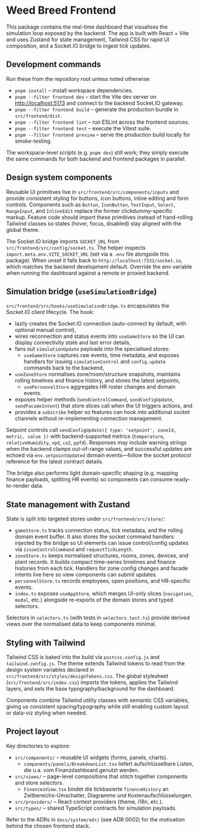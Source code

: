 # Weed Breed Frontend

This package contains the real-time dashboard that visualises the simulation
loop exposed by the backend. The app is built with React + Vite and uses
Zustand for state management, Tailwind CSS for rapid UI composition, and a
Socket.IO bridge to ingest tick updates.

## Development commands

Run these from the repository root unless noted otherwise:

- `pnpm install` – install workspace dependencies.
- `pnpm --filter frontend dev` – start the Vite dev server on
  [http://localhost:5173](http://localhost:5173) and connect to the backend
  Socket.IO gateway.
- `pnpm --filter frontend build` – generate the production bundle in
  `src/frontend/dist`.
- `pnpm --filter frontend lint` – run ESLint across the frontend sources.
- `pnpm --filter frontend test` – execute the Vitest suite.
- `pnpm --filter frontend preview` – serve the production build locally for
  smoke-testing.

The workspace-level scripts (e.g. `pnpm dev`) still work; they simply execute
the same commands for both backend and frontend packages in parallel.

## Design system components

Reusable UI primitives live in `src/frontend/src/components/inputs` and provide
consistent styling for buttons, icon buttons, inline editing and form
controls. Components such as `Button`, `IconButton`, `TextInput`, `Select`,
`RangeInput`, and `InlineEdit` replace the former clickdummy-specific markup.
Feature code should import these primitives instead of hand-rolling Tailwind
classes so states (hover, focus, disabled) stay aligned with the global theme.

The Socket.IO bridge imports `SOCKET_URL` from
`src/frontend/src/config/socket.ts`. The helper inspects
`import.meta.env.VITE_SOCKET_URL` (set via a `.env` file alongside this
package). When unset it falls back to `http://localhost:7331/socket.io`, which
matches the backend development default. Override the env variable when running
the dashboard against a remote or proxied backend.

## Simulation bridge (`useSimulationBridge`)

`src/frontend/src/hooks/useSimulationBridge.ts` encapsulates the Socket.IO
client lifecycle. The hook:

- lazily creates the Socket.IO connection (auto-connect by default, with
  optional manual control),
- wires reconnection and status events into `useGameStore` so the UI can display
  connectivity state and last error details,
- fans out `simulationUpdate` payloads into the specialised stores:
  - `useGameStore` captures raw events, time metadata, and exposes handlers for
    issuing `simulationControl` and `config.update` commands back to the
    backend,
- `useZoneStore` normalises zone/room/structure snapshots, maintains rolling
  timelines and finance history, and stores the latest setpoints,
  - `usePersonnelStore` aggregates HR roster changes and domain events.
- exposes helper methods (`sendControlCommand`, `sendConfigUpdate`,
  `sendFacadeIntent`) that store slices call when the UI triggers actions, and
- provides a `subscribe` helper so features can hook into additional socket
  channels without re-implementing connection management.

Setpoint controls call `sendConfigUpdate({ type: 'setpoint', zoneId, metric, value })`
with backend-supported metrics (`temperature`, `relativeHumidity`, `vpd`, `co2`,
`ppfd`). Responses may include warning strings when the backend clamps
out-of-range values, and successful updates are echoed via
`env.setpointUpdated` domain events—follow the socket protocol reference for the
latest contract details.

The bridge also performs light domain-specific shaping (e.g. mapping finance
payloads, splitting HR events) so components can consume ready-to-render data.

## State management with Zustand

State is split into targeted stores under `src/frontend/src/store/`:

- `gameStore.ts` tracks connection status, tick metadata, and the rolling domain
  event buffer. It also stores the socket command handlers injected by the
  bridge so UI elements can issue control/config updates via `issueControlCommand`
  and `requestTickLength`.
- `zoneStore.ts` keeps normalised structures, rooms, zones, devices, and plant
  records. It builds compact time-series timelines and finance histories from
  each tick. Handlers for zone config changes and facade intents live here so
  view components can submit updates.
- `personnelStore.ts` records employees, open positions, and HR-specific events.
- `index.ts` exposes `useAppStore`, which merges UI-only slices (`navigation`,
  `modal`, etc.) alongside re-exports of the domain stores and typed selectors.

Selectors in `selectors.ts` (with tests in `selectors.test.ts`) provide derived
views over the normalised data to keep components minimal.

## Styling with Tailwind

Tailwind CSS is baked into the build via `postcss.config.js` and
`tailwind.config.js`. The theme extends Tailwind tokens to read from the design
system variables declared in `src/frontend/src/styles/designTokens.css`. The
global stylesheet (`src/frontend/src/index.css`) imports the tokens, applies the
Tailwind layers, and sets the base typography/background for the dashboard.

Components combine Tailwind utility classes with semantic CSS variables, giving
us consistent spacing/typography while still enabling custom layout or data-viz
styling when needed.

## Project layout

Key directories to explore:

- `src/components/` – reusable UI widgets (forms, panels, charts).
  - `components/panels/BreakdownList.tsx` liefert aufschlüsselbare Listen, die u.a. vom Finanzdashboard genutzt werden.
- `src/views/` – page-level compositions that stitch together components and
  store selectors.
  - `FinancesView.tsx` bindet die tickbasierte `financeHistory` an Zeitbereichs-Umschalter,
    Diagramme und Kostenaufschlüsselungen.
- `src/providers/` – React context providers (theme, i18n, etc.).
- `src/types/` – shared TypeScript contracts for simulation payloads.

Refer to the ADRs in `docs/system/adr/` (see ADR 0002) for the motivation behind
the chosen frontend stack.
